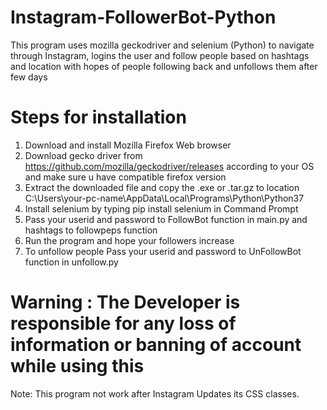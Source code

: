 # Instagram-FollowerBot-Python
This program uses mozilla geckodriver and selenium (Python) to navigate through Instagram, logins the user and follow people based on hashtags and location with hopes of people following back and unfollows them after few days

# Steps for installation
  1. Download and install Mozilla Firefox Web browser
  2. Download gecko driver from https://github.com/mozilla/geckodriver/releases according to your OS and make sure u have compatible firefox version
  3. Extract the downloaded file and copy the .exe or .tar.gz to location C:\Users\your-pc-name\AppData\Local\Programs\Python\Python37 
  4. Install selenium by typing pip install selenium in Command Prompt
  5. Pass your userid and password to FollowBot function in main.py and hashtags to followpeps function
  6. Run the program and hope your followers increase
  7. To unfollow people Pass your userid and password to UnFollowBot function in unfollow.py
  

# Warning : The Developer is responsible for any loss of information or banning of account while using this
Note: This program not work after Instagram Updates its CSS classes.
